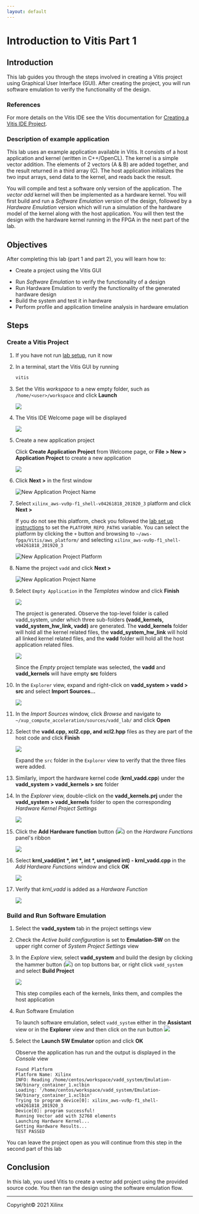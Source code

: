 ```yaml
---
layout: default
---
```


# Introduction to Vitis Part 1

## Introduction

This lab guides you through the steps involved in creating a Vitis project using Graphical User Interface (GUI). After creating the project, you will run software emulation to verify the functionality of the design.

### References

For more details on the Vitis IDE see the Vitis documentation for [Creating a Vitis IDE Project](https://docs.xilinx.com/r/en-US/ug1393-vitis-application-acceleration/Creating-a-Vitis-IDE-Project).


### Description of example application

This lab uses an example application available in Vitis. It consists of a host application and kernel (written in C++/OpenCL). The kernel is a simple vector addition. The elements of 2 vectors (A & B) are added together, and the result returned in a third array (C). The host application initializes the two input arrays, send data to the kernel, and reads back the result.

You will compile and test a software only version of the application. The *vector add* kernel will then be implemented as a hardware kernel. You will first build and run a *Software Emulation* version of the design, followed by a *Hardware Emulation* version which will run a simulation of the hardware model of the kernel along with the host application. You will then test the design with the hardware kernel running in the FPGA in the next part of the lab.

## Objectives

After completing this lab (part 1 and part 2), you will learn how to:

* Create a project using the Vitis GUI
- Run *Software Emulation* to verify the functionality of a design
- Run Hardware Emulation to verify the functionality of the generated hardware design
- Build the system and test it in hardware
- Perform profile and application timeline analysis in hardware emulation

## Steps

### Create a Vitis Project

1. If you have not run [lab setup](setup_xup_aws_workshop.md#lab-setup), run it now

1. In a terminal, start the Vitis GUI by running

   ```sh
   vitis
   ```
1. Set the Vitis *workspace* to a new empty folder, such as `/home/<user>/workspace` and click **Launch**
   
   ![](./images/Vitis_intro/workspace.png)

1. The Vitis IDE Welcome page will be displayed

   ![](./images/Vitis_IDE.png)

1. Create a new application project

   Click **Create Application Project** from Welcome page, or **File > New > Application Project** to create a new application

   ![](./images/Vitis_intro/new_application.png)

1. Click **Next >** in the first window

   ![New Application Project Name](./images/Vitis_intro/project_wizard.png)

1. Select `xilinx_aws-vu9p-f1_shell-v04261818_201920_3` platform and click **Next >**

   If you do not see this platform, check you followed the [lab set up instructions](setup_xup_aws_workshop.md#lab-setup) to set the `PLATFORM_REPO_PATHS` variable. You can select the platform by clicking the  `+` button and browsing to `~/aws-fpga/Vitis/aws_platform/` and selecting `xilinx_aws-vu9p-f1_shell-v04261818_201920_3`

   ![New Application Project Platform](./images/Vitis_intro/select_platform.png)

1. Name the project `vadd` and click **Next >**

   ![New Application Project Name](./images/Vitis_intro/project_name.png)

1. Select `Empty Application` in the *Templates* window and click **Finish**

   ![](./images/Vitis_intro/template.png)

   The project is generated. Observe the top-level folder is called vadd\_system, under which three sub-folders **(vadd\_kernels, vadd\_system\_hw\_link, vadd)** are generated. The **vadd\_kernels** folder will hold all the kernel related files, the **vadd\_system\_hw\_link** will hold all linked kernel related files, and the **vadd** folder will hold all the host application related files.

   ![](./images/Vitis_intro/initial_project.png)

   Since the _Empty_ project template was selected, the **vadd** and **vadd_kernels** will have empty **src** folders

1. In the `Explorer` view, expand and right-click on **vadd\_system > vadd > src** and select **Import Sources...**

   ![](./images/Vitis_intro/add_host_sources.png)

1. In the *Import Sources* window, click *Browse* and navigate to `~/xup_compute_acceleration/sources/vadd_lab/` and click **Open**

1. Select the **vadd.cpp, xcl2.cpp, and xcl2.hpp** files as they are part of the host code and click **Finish**

   ![](./images/Vitis_intro/import_sources.png)

   Expand the `src` folder in the `Explorer` view to verify that the three files were added.

1. Similarly, import the hardware kernel code (**krnl\_vadd.cpp**) under the **vadd\_system > vadd\_kernels > src** folder

1. In the *Explorer* view, double-click on the **vadd\_kernels.prj** under the **vadd\_system > vadd\_kernels** folder to open the corresponding *Hardware Kernel Project Settings* 

   ![](./images/Vitis_intro/open_kernel_settings.png)

1. Click the **Add Hardware function** button (![](./images/Fig-hw_button.png)) on the *Hardware Functions* panel's ribbon

   ![](./images/Vitis_intro/add_hw_function.png)

1. Select **krnl_vadd(int \*, int \*, int \*, unsigned int) - krnl_vadd.cpp**  in the *Add Hardware Functions* window and click **OK**

   ![](./images/Vitis_intro/select_hw_function.png)

1. Verify that *krnl_vadd* is added as a *Hardware Function*

   ![](./images/Vitis_intro/project_dashboard.png)

### Build and Run Software Emulation

1. Select the  **vadd_system** tab in the project settings view

1. Check the *Active build configuration* is set to **Emulation-SW** on the upper right corner of *System Project Settings* view

1. In the *Explore* view, select **vadd_system** and build the design by clicking the hammer button (![](./images/Fig-build.png)) on top buttons bar, or right click `vadd_system` and select **Build Project**

   ![](./images/Vitis_intro/sw_emu_build.png)

   This step compiles each of the kernels, links them, and compiles the host application

1. Run Software Emulation

   To launch software emulation, select `vadd_system` either in the **Assistant** view or in the **Explorer** view and then click on the run button ![](./images/Fig-run.png)

1. Select the **Launch SW Emulator** option and click **OK**

   Observe the application has run and the output is displayed in the *Console* view

   ```console
   Found Platform
   Platform Name: Xilinx
   INFO: Reading /home/centos/workspace/vadd_system/Emulation-SW/binary_container_1.xclbin
   Loading: '/home/centos/workspace/vadd_system/Emulation-SW/binary_container_1.xclbin'
   Trying to program device[0]: xilinx_aws-vu9p-f1_shell-v04261818_201920_3
   Device[0]: program successful!
   Running Vector add with 32768 elements
   Launching Hardware Kernel...
   Getting Hardware Results...
   TEST PASSED
   ```

You can leave the project open as you will continue from this step in the second part of this lab

## Conclusion

In this lab, you used Vitis to create a vector add project using the provided source code. You then ran the design using the software emulation flow.

---------------------------------------
<p class="copyright">Copyright&copy; 2021 Xilinx</p>
